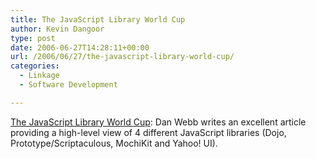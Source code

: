 ```yaml
---
title: The JavaScript Library World Cup
author: Kevin Dangoor
type: post
date: 2006-06-27T14:28:11+00:00
url: /2006/06/27/the-javascript-library-world-cup/
categories:
  - Linkage
  - Software Development

---
```

[The JavaScript Library World Cup][1]: Dan Webb writes an excellent article providing a high-level view of 4 different JavaScript libraries (Dojo, Prototype/Scriptaculous, MochiKit and Yahoo! UI).

 [1]: http://www.sitepoint.com/article/javascript-library
